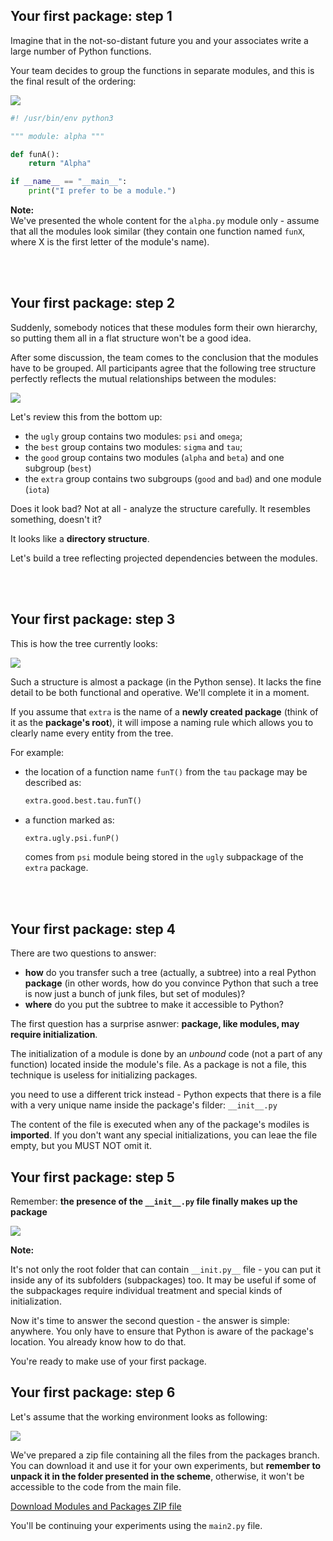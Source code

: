 ## Your first package: step 1
Imagine that in the not-so-distant future you and your associates write a large number of Python functions.

Your team decides to group the functions in separate modules, and this is the final result of the ordering:

![](../img/M1.3.7.png)

```python
#! /usr/bin/env python3

""" module: alpha """

def funA():
    return "Alpha"

if __name__ == "__main__":
    print("I prefer to be a module.")
```

**Note:** <br>
We've presented the whole content for the `alpha.py` module only - assume that all the modules look similar (they contain one function named `funX`, where X is the first letter of the module's name).

<br><br>

## Your first package: step 2
Suddenly, somebody notices that these modules form their own hierarchy, so putting them all in a flat structure won't be a good idea.

After some discussion, the team comes to the conclusion that the modules have to be grouped. All participants agree that the following tree structure perfectly reflects the mutual relationships between the modules:

![](../img/M1.3.8.png)

Let's review this from the bottom up:
- the `ugly` group contains two modules: `psi` and `omega`;
- the `best` group contains two modules: `sigma` and `tau`;
- the `good` group contains two modules (`alpha` and `beta`) and one subgroup (`best`)
- the `extra` group contains two subgroups (`good` and `bad`) and one module (`iota`)

Does it look bad? Not at all - analyze the structure carefully. It resembles something, doesn't it?

It looks like a **directory structure**.

Let's build a tree reflecting projected dependencies between the modules.

<br><br>

## Your first package: step 3

This is how the tree currently looks:

![](../img/M1.3.9.png)


Such a structure is almost a package (in the Python sense). It lacks the fine detail to be both functional and operative. We'll complete it in a moment.

If you assume that `extra` is the name of a **newly created package** (think of it as the **package's root**), it will impose a naming rule which allows you to clearly name every entity from the tree.

For example:
- the location of a function name `funT()` from the `tau` package may be described as:

  ```python
  extra.good.best.tau.funT()
  ```

- a function marked as:

  ```python
  extra.ugly.psi.funP()
  ```

  comes from `psi` module being stored in the `ugly` subpackage of the `extra` package.

<br><br>

## Your first package: step 4

There are two questions to answer:

- **how** do you transfer such a tree (actually, a subtree) into a real Python **package** (in other words, how do you convince Python that such a tree is now just a bunch of junk files, but set of modules)?
- **where** do you put the subtree to make it accessible to Python?

The first question has a surprise asnwer: **package, like modules, may require initialization**.

The initialization of a module is done by an _unbound_ code (not a part of any function) located inside the module's file. As a package is not a file, this technique is useless for initializing packages. 

you need to use a different trick instead - Python expects that there is a file with a very unique name inside the package's filder: `__init__.py`

The content of the file is executed when any of the package's modiles is **imported**. If you don't want any special initializations, you can leae the file empty, but you MUST NOT omit it. 

## Your first package: step 5

Remember: **the presence of the `__init__.py` file finally makes up the package**

![](../img/M1.3.10.png)


**Note:** 

It's not only the root folder that can contain `__init.py__` file - you can put it inside any of its subfolders (subpackages) too. It may be useful if some of the subpackages require individual treatment and special kinds of initialization.

Now it's time to answer the second question - the answer is simple: anywhere. You only have to ensure that Python is aware of the package's location. You already know how to do that.

You're ready to make use of your first package.


## Your first package: step 6

Let's assume that the working environment looks as following:

![](../img/M1.3.11.png)

We've prepared a zip file containing all the files from the packages branch. You can download it and use it for your own experiments, but **remember to unpack it in the folder presented in the scheme**, otherwise, it won't be accessible to the code from the main file.

[Download Modules and Packages ZIP file](../downloads/ModulesAndPackages.zip)

You'll be continuing your experiments using the `main2.py` file.